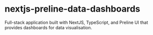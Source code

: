 # nextjs-preline-data-dashboards
Full-stack application built with NextJS, TypeScript, and Preline UI that provides dashboards for data visualisation.
